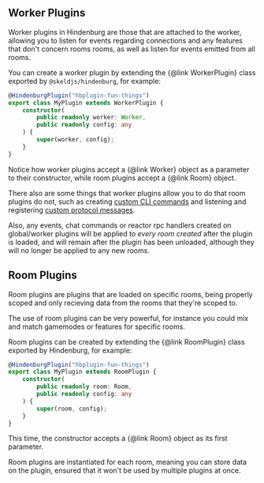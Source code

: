 ## Worker Plugins
Worker plugins in Hindenburg are those that are attached to the worker, allowing you to listen for events regarding connections and any features that don't concern rooms rooms, as well as listen for events emitted from all rooms.

You can create a worker plugin by extending the {@link WorkerPlugin} class exported by `@skeldjs/hindenburg`, for example:
```ts
@HindenburgPlugin("hbplugin-fun-things")
export class MyPlugin extends WorkerPlugin {
    constructor(
        public readonly worker: Worker,
        public readonly config: any
    ) {
        super(worker, config);
    }
}
```

Notice how worker plugins accept a {@link Worker} object as a parameter to their constructor, while room plugins accept a {@link Room} object.

There also are some things that worker plugins allow you to do that room plugins do not, such as creating [custom CLI commands](./CLI%20Commands) and listening and registering [custom protocol messages](./Protocol%20Messages).

Also, any events, chat commands or reactor rpc handlers created on global/worker plugins will be applied to _every room created_ after the plugin is loaded, and will remain after the plugin has been unloaded, although they will no longer be applied to any new rooms.

## Room Plugins
Room plugins are plugins that are loaded on specific rooms, being properly scoped and only recieving data from the rooms that they're scoped to.

The use of room plugins can be very powerful, for instance you could mix and match gamemodes or features for specific rooms.

Room plugins can be created by extending the {@link RoomPlugin} class exported by Hindenburg, for example:
```ts
@HindenburgPlugin("hbplugin-fun-things")
export class MyPlugin extends RoomPlugin {
    constructor(
        public readonly room: Room,
        public readonly config: any
    ) {
        super(room, config);
    }
}
```

This time, the constructor accepts a {@link Room} object as its first parameter.

Room plugins are instantiated for each room, meaning you can store data on the plugin, ensured that it won't be used by multiple plugins at once.
